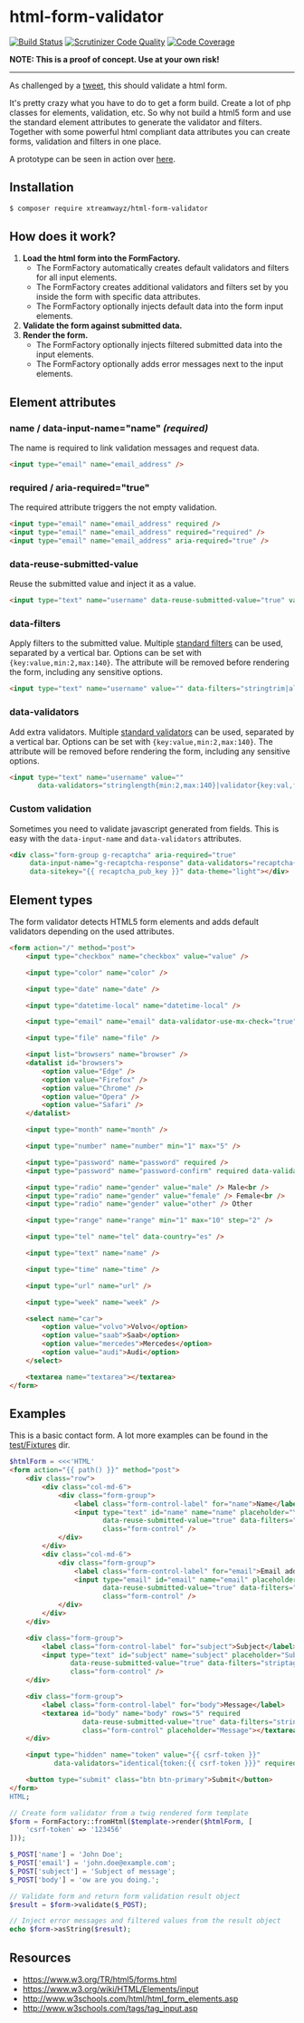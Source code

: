 # html-form-validator

[![Build Status](https://travis-ci.org/xtreamwayz/html-form-validator.svg?branch=master)](https://travis-ci.org/xtreamwayz/html-form-validator)
[![Scrutinizer Code Quality](https://scrutinizer-ci.com/g/xtreamwayz/html-form-validator/badges/quality-score.png?b=master)](https://scrutinizer-ci.com/g/xtreamwayz/html-form-validator/?branch=master)
[![Code Coverage](https://scrutinizer-ci.com/g/xtreamwayz/html-form-validator/badges/coverage.png?b=master)](https://scrutinizer-ci.com/g/xtreamwayz/html-form-validator/?branch=master)

**NOTE: This is a proof of concept. Use at your own risk!**

---

As challenged by a [tweet](https://twitter.com/Ocramius/status/680817040429592576), this should validate a html form.

It's pretty crazy what you have to do to get a form build. Create a lot of php classes for elements, validation,
etc. So why not build a html5 form and use the standard element attributes to generate the validator and filters.
Together with some powerful html compliant data attributes you can create forms, validation and filters in one place.

A prototype can be seen in action over [here](https://github.com/xtreamwayz/xtreamwayz.com/blob/master/src/App/Action/ContactAction.php).

## Installation

```bash
$ composer require xtreamwayz/html-form-validator
```

## How does it work?

1. **Load the html form into the FormFactory.**
    - The FormFactory automatically creates default validators and filters for all input elements.
    - The FormFactory creates additional validators and filters set by you inside the form with specific data
    attributes.
    - The FormFactory optionally injects default data into the form input elements.
2. **Validate the form against submitted data.**
3. **Render the form.**
    - The FormFactory optionally injects filtered submitted data into the input elements.
    - The FormFactory optionally adds error messages next to the input elements.

## Element attributes

### name / data-input-name="name" *(required)*

The name is required to link validation messages and request data.

```html
<input type="email" name="email_address" />
```

### required / aria-required="true"

The required attribute triggers the not empty validation.

```html
<input type="email" name="email_address" required />
<input type="email" name="email_address" required="required" />
<input type="email" name="email_address" aria-required="true" />
```

### data-reuse-submitted-value

Reuse the submitted value and inject it as a value.

```html
<input type="text" name="username" data-reuse-submitted-value="true" value="xtreamwayz" />
```

### data-filters

Apply filters to the submitted value. Multiple
[standard filters](http://framework.zend.com/manual/current/en/modules/zend.filter.set.html)
can be used, separated by a vertical bar. Options can be set with ``{key:value,min:2,max:140}``.
The attribute will be removed before rendering the form, including any sensitive options.

```html
<input type="text" name="username" value="" data-filters="stringtrim|alpha" />
```

### data-validators

Add extra validators. Multiple
[standard validators](http://framework.zend.com/manual/current/en/modules/zend.validator.set.html)
can be used, separated by a vertical bar. Options can be set with ``{key:value,min:2,max:140}``.
The attribute will be removed before rendering the form, including any sensitive options.

```html
<input type="text" name="username" value=""
       data-validators="stringlength{min:2,max:140}|validator{key:val,foo:bar}|notempty" />
```

### Custom validation

Sometimes you need to validate javascript generated from fields. This is easy with the ``data-input-name`` and
``data-validators`` attributes.

```html
<div class="form-group g-recaptcha" aria-required="true"
     data-input-name="g-recaptcha-response" data-validators="recaptcha{key:{{ recaptcha_priv_key }}}"
     data-sitekey="{{ recaptcha_pub_key }}" data-theme="light"></div>
```

## Element types

The form validator detects HTML5 form elements and adds default validators depending on the used attributes.

```html
<form action="/" method="post">
    <input type="checkbox" name="checkbox" value="value" />

    <input type="color" name="color" />

    <input type="date" name="date" />

    <input type="datetime-local" name="datetime-local" />

    <input type="email" name="email" data-validator-use-mx-check="true" />

    <input type="file" name="file" />

    <input list="browsers" name="browser" />
    <datalist id="browsers">
        <option value="Edge" />
        <option value="Firefox" />
        <option value="Chrome" />
        <option value="Opera" />
        <option value="Safari" />
    </datalist>

    <input type="month" name="month" />

    <input type="number" name="number" min="1" max="5" />

    <input type="password" name="password" required />
    <input type="password" name="password-confirm" required data-validators="identical{token:password}" />

    <input type="radio" name="gender" value="male" /> Male<br />
    <input type="radio" name="gender" value="female" /> Female<br />
    <input type="radio" name="gender" value="other" /> Other

    <input type="range" name="range" min="1" max="10" step="2" />

    <input type="tel" name="tel" data-country="es" />

    <input type="text" name="name" />

    <input type="time" name="time" />

    <input type="url" name="url" />

    <input type="week" name="week" />

    <select name="car">
        <option value="volvo">Volvo</option>
        <option value="saab">Saab</option>
        <option value="mercedes">Mercedes</option>
        <option value="audi">Audi</option>
    </select>

    <textarea name="textarea"></textarea>
</form>
```

## Examples

This is a basic contact form. A lot more examples can be found in the
[test/Fixtures](https://github.com/xtreamwayz/html-form-validator/tree/master/test/Fixtures) dir.

```php
$htmlForm = <<<'HTML'
<form action="{{ path() }}" method="post">
    <div class="row">
        <div class="col-md-6">
            <div class="form-group">
                <label class="form-control-label" for="name">Name</label>
                <input type="text" id="name" name="name" placeholder="Your name" required
                       data-reuse-submitted-value="true" data-filters="striptags|stringtrim"
                       class="form-control" />
            </div>
        </div>
        <div class="col-md-6">
            <div class="form-group">
                <label class="form-control-label" for="email">Email address</label>
                <input type="email" id="email" name="email" placeholder="Your email address" required
                       data-reuse-submitted-value="true" data-filters="striptags|stringtrim"
                       class="form-control" />
            </div>
        </div>
    </div>

    <div class="form-group">
        <label class="form-control-label" for="subject">Subject</label>
        <input type="text" id="subject" name="subject" placeholder="Subject" required
               data-reuse-submitted-value="true" data-filters="striptags|stringtrim"
               class="form-control" />
    </div>

    <div class="form-group">
        <label class="form-control-label" for="body">Message</label>
        <textarea id="body" name="body" rows="5" required
                  data-reuse-submitted-value="true" data-filters="stringtrim"
                  class="form-control" placeholder="Message"></textarea>
    </div>

    <input type="hidden" name="token" value="{{ csrf-token }}"
           data-validators="identical{token:{{ csrf-token }}}" required />

    <button type="submit" class="btn btn-primary">Submit</button>
</form>
HTML;

// Create form validator from a twig rendered form template
$form = FormFactory::fromHtml($template->render($htmlForm, [
    'csrf-token' => '123456'
]));

$_POST['name'] = 'John Doe';
$_POST['email'] = 'john.doe@example.com';
$_POST['subject'] = 'Subject of message';
$_POST['body'] = 'ow are you doing.';

// Validate form and return form validation result object
$result = $form->validate($_POST);

// Inject error messages and filtered values from the result object
echo $form->asString($result);
```

## Resources
- https://www.w3.org/TR/html5/forms.html
- https://www.w3.org/wiki/HTML/Elements/input
- http://www.w3schools.com/html/html_form_elements.asp
- http://www.w3schools.com/tags/tag_input.asp
